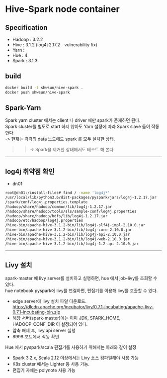 # Hive-Spark node container   
## Specification 
- Hadoop : 3.2.2 
- Hive : 3.1.2 (log4j 2.17.2 - vulnerability fix)   
- Yarn : 
- Hue : 4
- Spark : 3.1.3  
  

## build 
```bash
docker build -t shwsun/hive-spark . 
docker push shwsun/hive-spark  
```

## Spark-Yarn  
Spark yarn cluster 에서는 client 나 driver 에만 spark가 존재하면 된다.  
Spark cluster를 별도로 start 하지 않아도 Yarn 설정에 따라 Spark slave 들이 작동한다.  
 -> 현재는 각각의 data 노드에도 spark 를 모두 설치한 상태.  
>> -> Spark을 제거한 상태에서도 테스트 해 본다.  
  
---  
## log4j 취약점 확인  
- dn01  
```bash
root@dn01:/install-files# find / -name 'log4j*'
/usr/local/lib/python3.6/dist-packages/pyspark/jars/log4j-1.2.17.jar
/spark/conf/log4j.properties.template
/hadoop/share/hadoop/common/lib/log4j-1.2.17.jar
/hadoop/share/hadoop/tools/sls/sample-conf/log4j.properties
/hadoop/share/hadoop/hdfs/lib/log4j-1.2.17.jar
/hadoop/etc/hadoop/log4j.properties
/hive-bin/apache-hive-3.1.2-bin/lib/log4j-slf4j-impl-2.10.0.jar
/hive-bin/apache-hive-3.1.2-bin/lib/log4j-core-2.10.0.jar
/hive-bin/apache-hive-3.1.2-bin/lib/log4j-api-2.10.0.jar
/hive-bin/apache-hive-3.1.2-bin/lib/log4j-web-2.10.0.jar
/hive-bin/apache-hive-3.1.2-bin/lib/log4j-1.2-api-2.10.0.jar
```
  
---  
## Livy 설치  
spark-master 에 livy server를 설치하고 실행하면, hue 에서 job-livy를 조회할 수 있다.  
hue notebook pyspark에 livy를 연결하면, 편집기를 이용해 livy를 호출할 수 있다.  
  
  
- edge server에 livy 설치 파일 다운로드. https://dlcdn.apache.org/incubator/livy/0.7.1-incubating/apache-livy-0.7.1-incubating-bin.zip  
- 해당 서버(spark-master)에는 이미 JDK, SPARK_HOME, HADOOP_CONF_DIR 이 설정되어 있다.  
- 압축 해제 후, livy api server 실행  
- 8998 포트에서 작동 확인  
  
Hue 에서 pyspark/scala 편집기를 사용하기 위해서는 아래와 같이 설정  
 - Spark 3.2.x, Scala 2.12 이상에서는 Livy 소스 컴파일해야 사용 가능  
 - K8s cluster 에서는 Lighter 등 사용 가능.  
 - 편집기 자체는 polynote 사용 가능  

  
